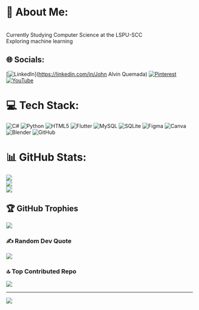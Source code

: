 
# 💫 About Me:
<br>Currently Studying Computer Science at the LSPU-SCC<br>Exploring machine learning<br>


## 🌐 Socials:
[![LinkedIn](https://img.shields.io/badge/LinkedIn-%230077B5.svg?logo=linkedin&logoColor=white)](https://linkedin.com/in/John Alvin Quemada) [![Pinterest](https://img.shields.io/badge/Pinterest-%23E60023.svg?logo=Pinterest&logoColor=white)](https://pinterest.com/Kazu) [![YouTube](https://img.shields.io/badge/YouTube-%23FF0000.svg?logo=YouTube&logoColor=white)](https://youtube.com/@@katheryne8137) 

# 💻 Tech Stack:
![C#](https://img.shields.io/badge/c%23-%23239120.svg?style=for-the-badge&logo=csharp&logoColor=white) ![Python](https://img.shields.io/badge/python-3670A0?style=for-the-badge&logo=python&logoColor=ffdd54) ![HTML5](https://img.shields.io/badge/html5-%23E34F26.svg?style=for-the-badge&logo=html5&logoColor=white) ![Flutter](https://img.shields.io/badge/Flutter-%2302569B.svg?style=for-the-badge&logo=Flutter&logoColor=white) ![MySQL](https://img.shields.io/badge/mysql-4479A1.svg?style=for-the-badge&logo=mysql&logoColor=white) ![SQLite](https://img.shields.io/badge/sqlite-%2307405e.svg?style=for-the-badge&logo=sqlite&logoColor=white) ![Figma](https://img.shields.io/badge/figma-%23F24E1E.svg?style=for-the-badge&logo=figma&logoColor=white) ![Canva](https://img.shields.io/badge/Canva-%2300C4CC.svg?style=for-the-badge&logo=Canva&logoColor=white) ![Blender](https://img.shields.io/badge/blender-%23F5792A.svg?style=for-the-badge&logo=blender&logoColor=white) ![GitHub](https://img.shields.io/badge/github-%23121011.svg?style=for-the-badge&logo=github&logoColor=white)
# 📊 GitHub Stats:
![](https://github-readme-stats.vercel.app/api?username=QuemadaJohn&theme=dark&hide_border=false&include_all_commits=true&count_private=false)<br/>
![](https://nirzak-streak-stats.vercel.app/?user=QuemadaJohn&theme=dark&hide_border=false)<br/>
![](https://github-readme-stats.vercel.app/api/top-langs/?username=QuemadaJohn&theme=dark&hide_border=false&include_all_commits=true&count_private=false&layout=compact)

## 🏆 GitHub Trophies
![](https://github-profile-trophy.vercel.app/?username=QuemadaJohn&theme=radical&no-frame=false&no-bg=true&margin-w=4)

### ✍️ Random Dev Quote
![](https://quotes-github-readme.vercel.app/api?type=horizontal&theme=radical)

### 🔝 Top Contributed Repo
![](https://github-contributor-stats.vercel.app/api?username=QuemadaJohn&limit=5&theme=dark&combine_all_yearly_contributions=true)

---
[![](https://visitcount.itsvg.in/api?id=QuemadaJohn&icon=0&color=0)](https://visitcount.itsvg.in)
